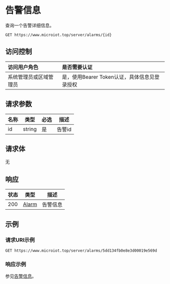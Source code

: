 # 告警信息

查询一个告警详细信息。

``` HTTP
GET https://www.microiot.top/server/alarms/{id}
```
## 访问控制

| 访问用户角色           | 是否需要认证                                 |
| :--------------------- | :------------------------------------------- |
| 系统管理员或区域管理员 | 是，使用Bearer Token认证，具体信息见登录授权 |

## 请求参数

| 名称 | 类型   | 必选 | 描述   |
| ---- | ------ | ---- | ------ |
| id   | string | 是   | 告警id |

## 请求体

无

## 响应

| 状态 | 类型          | 描述           |
| ---- | ------------- | -------------- |
| 200  | [Alarm](addalarm.md#alarm) | 告警信息 |



## 示例

### 请求URI示例

``` HTTP
GET https://www.microiot.top/server/alarms/5dd134fb0e8e3d00019e569d
```

### 响应示例

参见[告警信息](addalarm.md#_7)。